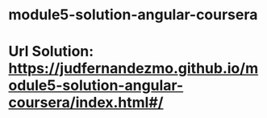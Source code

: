 # module5-solution-angular-coursera 
# Url Solution: https://judfernandezmo.github.io/module5-solution-angular-coursera/index.html#/
